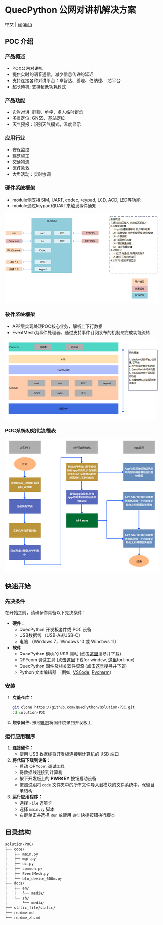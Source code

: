 # QuecPython 公网对讲机解决方案

中文 | [English](readme.md)

## POC 介绍

### 产品概述
- POC公网对讲机
- 提供实时的语音通信，减少信息传递的延迟
- 支持连接各种对讲平台：卓智达、善理、伯纳德、 芯平台
- 超长待机: 支持超低功耗模式

### 产品功能
- 实时对讲: 群聊、单呼、多人临时群组
- 多重定位: GNSS、基站定位
- 天气预报：识别天气模式，温度显示

### 应用行业
- 安保监控
- 建筑施工
- 交通物流
- 医疗急救
- 大型活动：实时协调

 ### 硬件系统框架
 - module侧支持 SIM, UART, codec, keypad, LCD, ACD, LED等功能
 - module通过keypad和UART来触发事件通知

![](./docs/zh/media/hardware_framework.png)

 ### 软件系统框架
- APP层实现处理POC核心业务，解析上下行数据
- EventMesh为事件处理器，通过支持事件订阅发布的机制来完成功能流转

![](./docs/zh/media/software_function_design.png)

### POC系统初始化流程表

![](./docs/zh/media/system_initiate_flowchart.png)

## 快速开始
### 先决条件
在开始之前，请确保你具备以下先决条件：
- **硬件：**
  - QuecPython 开发板套件或 POC 设备
  - USB数据线 （USB-A转USB-C）
  - 电脑 （Windows 7，Windows 10 或 Windows 11）
- **软件**
  - QuecPython 模块的 USB 驱动 (点击[这里](https://python.quectel.com/download)搜寻并下载)
  - QPYcom 调试工具 (点击[这里](https://images.quectel.com/python/2022/12/QPYcom_V3.5.zip)下载for window, [这里](https://images.quectel.com/python/2023/06/QPYcom_V3.0.2_linux.tar_.gz)for linux)
  - QuecPython 固件及相关软件资源 (点击[这里](https://python.quectel.com/download)搜寻并下载)
  - Python 文本编辑器 （例如, [VSCode](https://code.visualstudio.com/), [Pycharm](https://www.jetbrains.com/pycharm/download/)）


### 安装
1. **克隆仓库：**
   ```bash
   git clone https://github.com/QuecPython/solution-POC.git
   cd solution-POC
   ```
3. **烧录固件:** 按照[说明](https://python.quectel.com/doc/Application_guide/zh/dev-tools/QPYcom/qpycom-dw.html#Download-Script)将固件烧录到开发板上

 
 ### 运行应用程序
  1. **连接硬件：**
      - 使用 USB 数据线将开发板连接到计算机的 USB 端口
  2. **将代码下载到设备：**
      - 启动 QPYcom 调试工具
      - 将数据线连接到计算机
      - 按下开发板上的 **PWRKEY** 按钮启动设备
      - 按照[说明](https://python.quectel.com/doc/Application_guide/zh/dev-tools/QPYcom/qpycom-dw.html#Download-Script)将 `code` 文件夹中的所有文件导入到模块的文件系统中，保留目录结构
  3. **运行应用程序：**
      - 选择  `File` 选项卡
      - 选择 `main.py` 脚本
      - 右键单击并选择 `Run` 或使用 `运行` 快捷按钮执行脚本

## 目录结构
```plaintext
solution-POC/
├── code/
│   ├── main.py
|   ├── mgr.py
|   ├── ui.py
|   ├── common.py
|   ├── EventMesh.py
|   └── btn_device_600m.py
├── docs/
|   ├── en/
|   |   └── media/  
|   └── zh/
|       └── media/
├── static_file/static/
├── readme.md
└── readme_zh.md
```
  
